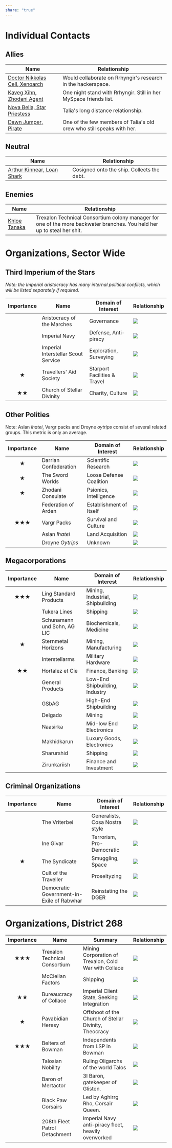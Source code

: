 ```yaml
---
share: "true"
---
```

# Individual Contacts
## Allies

| **Name**                                    | **Relationship**                                                      |
| ------------------------------------------- | --------------------------------------------------------------------- |
| [Doctor Nikkolas Cell, Xenoarch](Contacts/Doctor%20Nikkolas%20Cell,%20Xenoarch.md) | Would collaborate on Rrhyngir's research in the hackerspace.          |
| [Kaveg Xihn, Zhodani Agent](Contacts/Kaveg%20Xihn,%20Zhodani%20Agent.md)      | One night stand with Rrhyngir. Still in her MySpace friends list.     |
| [Nova Bella, Star Priestess](Contacts/Nova%20Bella,%20Star%20Priestess.md)     | Talia's long distance relationship.                                   |
| [Dawn Jumper, Pirate](Contacts/Dawn%20Jumper,%20Pirate.md)            | One of the few members of Talia's old crew who still speaks with her. |
## Neutral

| **Name**                                | **Relationship**                           |
| --------------------------------------- | ------------------------------------------ |
| [Arthur Kinnear, Loan Shark](Contacts/Arthur%20Kinnear,%20Loan%20Shark.md) | Cosigned onto the ship. Collects the debt. |
## Enemies

| **Name**                  | **Relationship**                                                                                                        |
| ------------------------- | ----------------------------------------------------------------------------------------------------------------------- |
| [Khloe Tanaka](Contacts/Khloe%20Tanaka.md) | Trexalon Technical Consortium colony manager for one of the more backwater branches. You held her up to steal her shit. |
# Organizations, Sector Wide
## Third Imperium of the Stars
*Note: the Imperial aristocracy has many internal political conflicts, which will be listed separately if required.*

| **Importance** | **Name**                            | **Domain of Interest**       | **Relationship**                  |
| :------------: | ----------------------------------- | ---------------------------- | --------------------------------- |
|                | Aristocracy of the Marches          | Governance                   | ![](https://geps.dev/progress/50) |
|                | Imperial Navy                       | Defense, Anti-piracy         | ![](https://geps.dev/progress/50) |
|                | Imperial Interstellar Scout Service | Exploration, Surveying       | ![](https://geps.dev/progress/50) |
|     **★**      | Travellers' Aid Society             | Starport Facilities & Travel | ![](https://geps.dev/progress/50) |
|     **★★**     | Church of Stellar Divinity          | Charity, Culture             | ![](https://geps.dev/progress/70) |
## Other Polities
Note: Aslan _ihatei_, Vargr packs and Droyne _oytrips_ consist of several related groups. This metric is only an average.

| **Importance** | **Name**              | **Domain of Interest**  | **Relationship**                  |
| :------------: | --------------------- | ----------------------- | --------------------------------- |
|     **★**      | Darrian Confederation | Scientific Research     | ![](https://geps.dev/progress/50) |
|     **★**      | The Sword Worlds      | Loose Defense Coalition | ![](https://geps.dev/progress/40) |
|     **★**      | Zhodani Consulate     | Psionics, Intelligence  | ![](https://geps.dev/progress/40) |
|                | Federation of Arden   | Establishment of Itself | ![](https://geps.dev/progress/50) |
|    **★★★**     | Vargr Packs           | Survival and Culture    | ![](https://geps.dev/progress/70) |
|                | Aslan _Ihatei_        | Land Acquisition        | ![](https://geps.dev/progress/30) |
|                | Droyne _Oytrips_      | Unknown                 | ![](https://geps.dev/progress/50) |
## Megacorporations

| **Importance** | **Name**                    | **Domain of Interest**           | **Relationship**                  |
| :------------: | --------------------------- | -------------------------------- | --------------------------------- |
|    **★★★**     | Ling Standard Products      | Mining, Industrial, Shipbuilding | ![](https://geps.dev/progress/50) |
|                | Tukera Lines                | Shipping                         | ![](https://geps.dev/progress/50) |
|                | Schunamann und Sohn, AG LIC | Biochemicals, Medicine           | ![](https://geps.dev/progress/50) |
|     **★**      | Sternmetal Horizons         | Mining, Manufacturing            | ![](https://geps.dev/progress/50) |
|                | Interstellarms              | Military Hardware                | ![](https://geps.dev/progress/50) |
|     **★★**     | Hortalez et Cie             | Finance, Banking                 | ![](https://geps.dev/progress/50) |
|                | General Products            | Low-End Shipbuilding, Industry   | ![](https://geps.dev/progress/50) |
|                | GSbAG                       | High-End Shipbuilding            | ![](https://geps.dev/progress/50) |
|                | Delgado                     | Mining                           | ![](https://geps.dev/progress/50) |
|                | Naasirka                    | Mid-low End Electronics          | ![](https://geps.dev/progress/50) |
|                | Makhidkarun                 | Luxury Goods, Electronics        | ![](https://geps.dev/progress/50) |
|                | Sharurshid                  | Shipping                         | ![](https://geps.dev/progress/50) |
|                | Zirunkariish                | Finance and Investment           | ![](https://geps.dev/progress/50) |
## Criminal Organizations

| **Importance** | **Name**                                  | **Domain of Interest**         | **Relationship**                  |
| :------------: | ----------------------------------------- | ------------------------------ | --------------------------------- |
|                | The Vriterbei                             | Generalists, Cosa Nostra style | ![](https://geps.dev/progress/30) |
|                | Ine Givar                                 | Terrorism, Pro-Democratic      | ![](https://geps.dev/progress/30) |
|     **★**      | The Syndicate                             | Smuggling, Space               | ![](https://geps.dev/progress/40) |
|                | Cult of the Traveller                     | Proseltyzing                   | ![](https://geps.dev/progress/30) |
|                | Democratic Government-in-Exile of Rabwhar | Reinstating the DGER           | ![](https://geps.dev/progress/40) |
# Organizations, District 268

| **Importance** | **Name**                      | **Summary**                                           | **Relationship**                  |
| :------------: | ----------------------------- | ----------------------------------------------------- | --------------------------------- |
|    **★★★**     | Trexalon Technical Consortium | Mining Corporation of Trexalon, Cold War with Collace | ![](https://geps.dev/progress/20) |
|                | McClellan Factors             | Shipping                                              | ![](https://geps.dev/progress/50) |
|     **★★**     | Bureaucracy of Collace        | Imperial Client State, Seeking Integration            | ![](https://geps.dev/progress/60) |
|     **★**      | Pavabidian Heresy             | Offshoot of the Church of Stellar Divinity, Theocracy | ![](https://geps.dev/progress/30) |
|    **★★★**     | Belters of Bowman             | Independents from LSP in Bowman                       | ![](https://geps.dev/progress/70) |
|                | Talosian Nobility             | Ruling Oligarchs of the world Talos                   | ![](https://geps.dev/progress/50) |
|                | Baron of Mertactor            | 3I Baron, gatekeeper of Glisten.                      | ![](https://geps.dev/progress/50) |
|                | Black Paw Corsairs            | Led by Aghirrg Rho, Corsair Queen.                    | ![](https://geps.dev/progress/35) |
|                | 208th Fleet Patrol Detachment | Imperial Navy anti-piracy fleet, heavily overworked   | ![](https://geps.dev/progress/50) |
